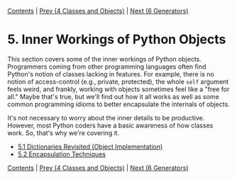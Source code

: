 [Contents](../Contents.md) \| [Prev (4 Classes and
Objects)](../04_Classes_objects/00_Overview.md) \| [Next (6
Generators)](../06_Generators/00_Overview.md)

# 5. Inner Workings of Python Objects

This section covers some of the inner workings of Python objects.
Programmers coming from other programming languages often find Python's
notion of classes lacking in features.  For example, there is no notion of
access-control (e.g., private, protected), the whole `self` argument feels
weird, and frankly, working with objects sometimes feel like a "free for
all." Maybe that's true, but we'll find out how it all works as well as some
common programming idioms to better encapsulate the internals of objects.

It's not necessary to worry about the inner details to be productive.
However, most Python coders have a basic awareness of how classes work.  So,
that's why we're covering it.

* [5.1 Dictionaries Revisited (Object
  Implementation)](01_Dicts_revisited.md)
* [5.2 Encapsulation Techniques](02_Classes_encapsulation.md)

[Contents](../Contents.md) \| [Prev (4 Classes and
Objects)](../04_Classes_objects/00_Overview.md) \| [Next (6
Generators)](../06_Generators/00_Overview.md)

